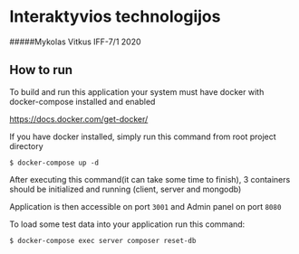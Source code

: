 # Interaktyvios technologijos
#####Mykolas Vitkus IFF-7/1 2020

## How to run
To build and run this application your system must have docker with docker-compose installed and enabled

https://docs.docker.com/get-docker/

If you have docker installed, simply run this command from root project directory

``$ docker-compose up -d``

After executing this command(it can take some time to finish), 3 containers should be initialized and running (client, server and mongodb)

Application is then accessible on port `3001` and Admin panel on port `8080`

To load some test data into your application run this command:

``$ docker-compose exec server composer reset-db``
